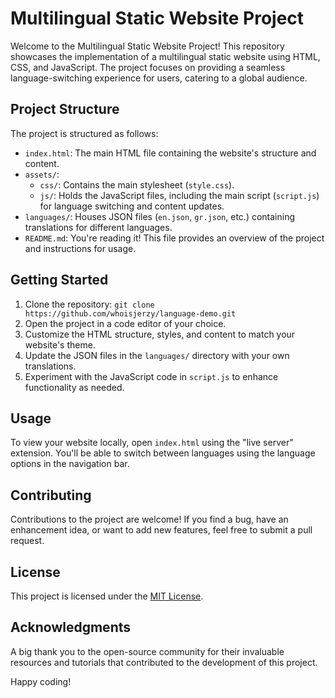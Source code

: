 # Multilingual Static Website Project

Welcome to the Multilingual Static Website Project! This repository showcases the implementation of a multilingual static website using HTML, CSS, and JavaScript. The project focuses on providing a seamless language-switching experience for users, catering to a global audience.

## Project Structure

The project is structured as follows:

- `index.html`: The main HTML file containing the website's structure and content.
- `assets/`:
  - `css/`: Contains the main stylesheet (`style.css`).
  - `js/`: Holds the JavaScript files, including the main script (`script.js`) for language switching and content updates.
- `languages/`: Houses JSON files (`en.json`, `gr.json`, etc.) containing translations for different languages.
- `README.md`: You're reading it! This file provides an overview of the project and instructions for usage.

## Getting Started

1. Clone the repository: `git clone https://github.com/whoisjerzy/language-demo.git`
2. Open the project in a code editor of your choice.
3. Customize the HTML structure, styles, and content to match your website's theme.
4. Update the JSON files in the `languages/` directory with your own translations.
5. Experiment with the JavaScript code in `script.js` to enhance functionality as needed.

## Usage

To view your website locally, open `index.html` using the "live server" extension. You'll be able to switch between languages using the language options in the navigation bar.

## Contributing

Contributions to the project are welcome! If you find a bug, have an enhancement idea, or want to add new features, feel free to submit a pull request.

## License

This project is licensed under the [MIT License](LICENSE).

## Acknowledgments

A big thank you to the open-source community for their invaluable resources and tutorials that contributed to the development of this project.

Happy coding!
